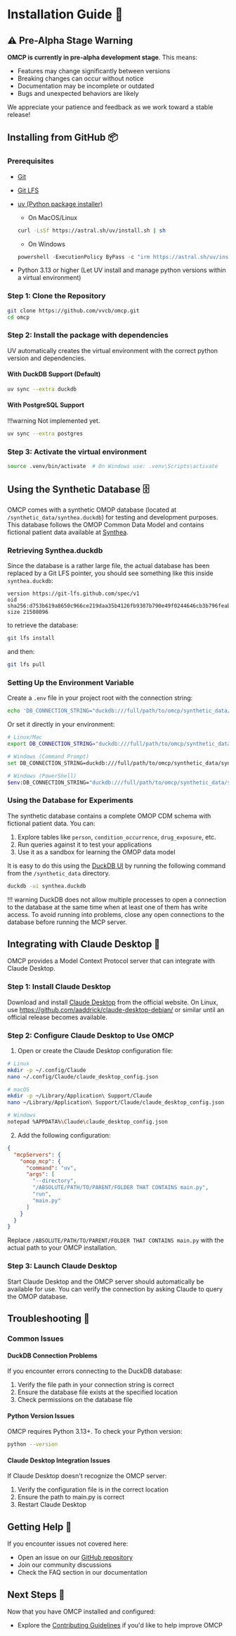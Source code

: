 # Installation Guide 🚀

## ⚠️ Pre-Alpha Stage Warning

**OMCP is currently in pre-alpha development stage**. This means:

- Features may change significantly between versions
- Breaking changes can occur without notice
- Documentation may be incomplete or outdated
- Bugs and unexpected behaviors are likely

We appreciate your patience and feedback as we work toward a stable release!

## Installing from GitHub 📦

### Prerequisites

- [Git](https://git-scm.com/)
- [Git LFS](https://git-lfs.com/)
- [uv (Python package installer) ](https://docs.astral.sh/uv/)

  - On MacOS/Linux

  ```bash
  curl -LsSf https://astral.sh/uv/install.sh | sh
  ```

  - On Windows

  ```powershell
  powershell -ExecutionPolicy ByPass -c "irm https://astral.sh/uv/install.ps1 | iex"
  ```

- Python 3.13 or higher (Let UV install and manage python versions within a virtual environment)

### Step 1: Clone the Repository

```bash
git clone https://github.com/vvcb/omcp.git
cd omcp
```

### Step 2: Install the package with dependencies

UV automatically creates the virtual environment with the correct python version and dependencies.

#### With DuckDB Support (Default)

```bash
uv sync --extra duckdb
```

#### With PostgreSQL Support

!!!warning
Not implemented yet.

```bash
uv sync --extra postgres
```

### Step 3: Activate the virtual environment

```bash
source .venv/bin/activate  # On Windows use: .venv\Scripts\activate
```

## Using the Synthetic Database 🗄️

OMCP comes with a synthetic OMOP database (located at `/synthetic_data/synthea.duckdb`) for testing and development purposes. This database follows the OMOP Common Data Model and contains fictional patient data available at [Synthea](https://synthetichealth.github.io/synthea/).

### Retrieving Synthea.duckdb
Since the database is a rather large file, the actual database has been replaced by a Git LFS pointer, you should see something like this inside `synthea.duckdb`:
```
version https://git-lfs.github.com/spec/v1
oid sha256:d753b619a8650c966ce219daa35b4126fb9307b790e49f0244646cb3b796feab
size 21508096
```

to retrieve the database:

```bash
git lfs install
```
and then:

```bash
git lfs pull
```

### Setting Up the Environment Variable

Create a `.env` file in your project root with the connection string:

```bash
echo 'DB_CONNECTION_STRING="duckdb:///full/path/to/omcp/synthetic_data/synthea.duckdb"' > .env
```

Or set it directly in your environment:

```bash
# Linux/Mac
export DB_CONNECTION_STRING="duckdb:///full/path/to/omcp/synthetic_data/synthea.duckdb"

# Windows (Command Prompt)
set DB_CONNECTION_STRING=duckdb:///full/path/to/omcp/synthetic_data/synthea.duckdb

# Windows (PowerShell)
$env:DB_CONNECTION_STRING="duckdb:///full/path/to/omcp/synthetic_data/synthea.duckdb"
```

### Using the Database for Experiments

The synthetic database contains a complete OMOP CDM schema with fictional patient data. You can:

1. Explore tables like `person`, `condition_occurrence`, `drug_exposure`, etc.
2. Run queries against it to test your applications
3. Use it as a sandbox for learning the OMOP data model

It is easy to do this using the [DuckDB UI](https://duckdb.org/2025/03/12/duckdb-ui.html) by running the following command from the `/synthetic_data` directory.

```bash
duckdb -ui synthea.duckdb
```

!!! warning
DuckDB does not allow multiple processes to open a connection to the database at the same time when at least one of them has write access.
To avoid running into problems, close any open connections to the database before running the MCP server.

## Integrating with Claude Desktop 🤖

OMCP provides a Model Context Protocol server that can integrate with Claude Desktop.

### Step 1: Install Claude Desktop

Download and install [Claude Desktop](https://claude.ai/download) from the official website.
On Linux, use https://github.com/aaddrick/claude-desktop-debian/ or similar until an official release becomes available.

### Step 2: Configure Claude Desktop to Use OMCP

1. Open or create the Claude Desktop configuration file:

```bash
# Linux
mkdir -p ~/.config/Claude
nano ~/.config/Claude/claude_desktop_config.json

# macOS
mkdir -p ~/Library/Application\ Support/Claude
nano ~/Library/Application\ Support/Claude/claude_desktop_config.json

# Windows
notepad %APPDATA%\Claude\claude_desktop_config.json
```

2. Add the following configuration:

```json
{
  "mcpServers": {
    "omop_mcp": {
      "command": "uv",
      "args": [
        "--directory",
        "/ABSOLUTE/PATH/TO/PARENT/FOLDER THAT CONTAINS main.py",
        "run",
        "main.py"
      ]
    }
  }
}
```

Replace `/ABSOLUTE/PATH/TO/PARENT/FOLDER THAT CONTAINS main.py` with the actual path to your OMCP installation.

### Step 3: Launch Claude Desktop

Start Claude Desktop and the OMCP server should automatically be available for use. You can verify the connection by asking Claude to query the OMOP database.

## Troubleshooting 🔧

### Common Issues

#### DuckDB Connection Problems

If you encounter errors connecting to the DuckDB database:

1. Verify the file path in your connection string is correct
2. Ensure the database file exists at the specified location
3. Check permissions on the database file

#### Python Version Issues

OMCP requires Python 3.13+. To check your Python version:

```bash
python --version
```

#### Claude Desktop Integration Issues

If Claude Desktop doesn't recognize the OMCP server:

1. Verify the configuration file is in the correct location
2. Ensure the path to main.py is correct
3. Restart Claude Desktop

## Getting Help 💬

If you encounter issues not covered here:

- Open an issue on our [GitHub repository](https://github.com/vvcb/omcp/issues)
- Join our community discussions
- Check the FAQ section in our documentation

## Next Steps 👣

Now that you have OMCP installed and configured:

- Explore the [Contributing Guidelines](./contributing.md) if you'd like to help improve OMCP
